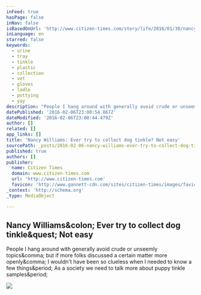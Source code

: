 ```yaml
---
inFeed: true
hasPage: false
inNav: false
isBasedOnUrl: 'http://www.citizen-times.com/story/life/2016/01/30/nancy-williams-ever-try-collect-dog-tinkle-easy/79578348/'
inLanguage: en
starred: false
keywords:
  - urine
  - tray
  - tinkle
  - plastic
  - collection
  - vet
  - gloves
  - ladle
  - pottying
  - yay
description: "People I hang around with generally avoid crude or unseemly topics, but if more folks discussed a certain matter more openly, I wouldn't have been so clueless when I needed to know a few things. As a society we need to talk more about puppy tinkle samples."
datePublished: '2016-02-06T23:00:54.867Z'
dateModified: '2016-02-06T23:00:44.479Z'
author: []
related: []
app_links: []
title: 'Nancy Williams: Ever try to collect dog tinkle? Not easy'
sourcePath: _posts/2016-02-06-nancy-williams-ever-try-to-collect-dog-tinkle-not-easy.md
published: true
authors: []
publisher:
  name: Citizen Times
  domain: www.citizen-times.com
  url: 'http://www.citizen-times.com'
  favicon: 'http://www.gannett-cdn.com/sites/citizen-times/images/favicon.png'
_context: 'http://schema.org'
_type: MediaObject

---
```

<article style=""><h1>Nancy Williams&amp;colon; Ever try to collect dog tinkle&amp;quest; Not easy</h1><p>People I hang around with generally avoid crude or unseemly topics&amp;comma; but if more folks discussed a certain matter more openly&amp;comma; I wouldn't have been so clueless when I needed to know a few things&amp;period; As a society we need to talk more about puppy tinkle samples&amp;period;</p><img src="http://www.gannett-cdn.com/-mm-/3907471c675a56f53eb4bc6dfd07cbef2acd1d77/c=0-1412-2320-2717&amp;r=x633&amp;c=1200x630/local/-/media/2016/01/30/Asheville/B9320684260Z.1_20160130180322_000_G5AD9R7C4.1-0.jpg" /></article>